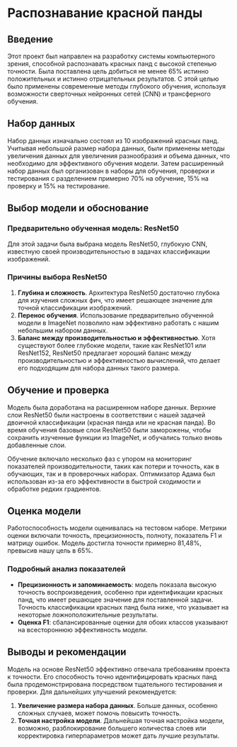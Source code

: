 # Распознавание красной панды

## Введение

Этот проект был направлен на разработку системы компьютерного зрения, способной распознавать красных панд с высокой степенью точности. Была поставлена цель добиться не менее 65% истинно положительных и истинно отрицательных результатов. С этой целью было применены современные методы глубокого обучения, используя возможности сверточных нейронных сетей (CNN) и трансферного обучения.

## Набор данных

Набор данных изначально состоял из 10 изображений красных панд. Учитывая небольшой размер набора данных, были применены методы увеличения данных для увеличения разнообразия и объема данных, что необходимо для эффективного обучения модели. Затем расширенный набор данных был организован в наборы для обучения, проверки и тестирования с разделением примерно 70% на обучение, 15% на проверку и 15% на тестирование.

## Выбор модели и обоснование

### Предварительно обученная модель: ResNet50

Для этой задачи была выбрана модель ResNet50, глубокую CNN, известную своей производительностью в задачах классификации изображений.

### Причины выбора ResNet50

1. **Глубина и сложность**. Архитектура ResNet50 достаточно глубока для изучения сложных фич, что имеет решающее значение для точной классификации изображений.
2. **Перенос обучения**. Использование предварительно обученной модели в ImageNet позволило нам эффективно работать с нашим небольшим набором данных.
3. **Баланс между производительностью и эффективностью**. Хотя существуют более глубокие модели, такие как ResNet101 или ResNet152, ResNet50 предлагает хороший баланс между производительностью и эффективностью вычислений, что делает его подходящим для набора данных такого размера.

## Обучение и проверка

Модель была доработана на расширенном наборе данных. Верхние слои ResNet50 были настроены в соответствии с нашей задачей двоичной классификации (красная панда или не красная панда). Во время обучения базовые слои ResNet50 были заморожены, чтобы сохранить изученные функции из ImageNet, и обучались только вновь добавленные слои.

Обучение включало несколько фаз с упором на мониторинг показателей производительности, таких как потери и точность, как в обучающих, так и в проверочных наборах. Оптимизатор Адама был использован из-за его эффективности в быстрой сходимости и обработке редких градиентов.

## Оценка модели

Работоспособность модели оценивалась на тестовом наборе. Метрики оценки включали точность, прецизионность, полноту, показатель F1 и матрицу ошибок. Модель достигла точности примерно 81,48%, превысив нашу цель в 65%.

### Подробный анализ показателей

- **Прецизионность и запоминаемость**: модель показала высокую точность воспроизведения, особенно при идентификации красных панд, что имеет решающее значение для поставленной задачи. Точность классификации красных панд была ниже, что указывает на некоторые ложноположительные результаты.
- **Оценка F1**: сбалансированные оценки для обоих классов указывают на всестороннюю эффективность модели.

## Выводы и рекомендации

Модель на основе ResNet50 эффективно отвечала требованиям проекта к точности. Его способность точно идентифицировать красных панд была продемонстрирована посредством тщательного тестирования и проверки. Для дальнейших улучшений рекомендуется:

1. **Увеличение размера набора данных**. Больше данных, особенно сложных случаев, может помочь повысить точность.
2. **Точная настройка модели**. Дальнейшая точная настройка модели, возможно, разблокирование большего количества слоев или корректировка гиперпараметров может дать лучшие результаты.